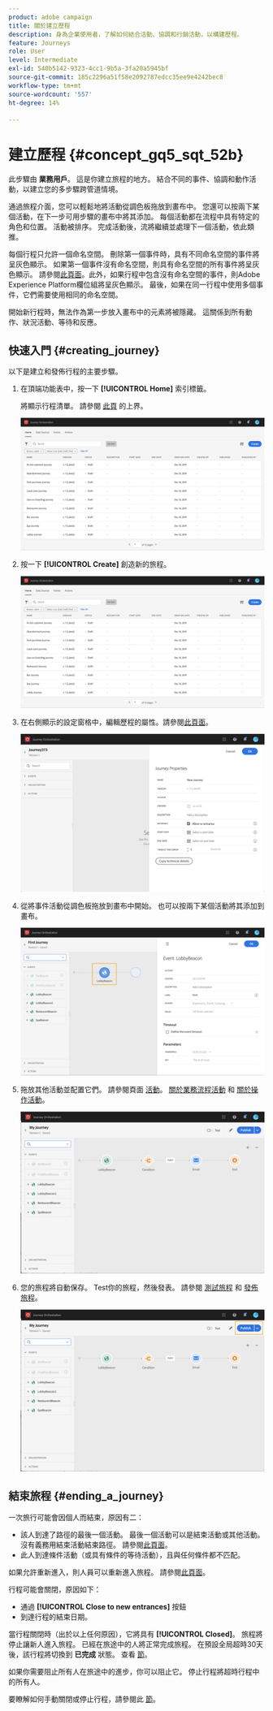 ```yaml
---
product: adobe campaign
title: 關於建立歷程
description: 身為企業使用者，了解如何結合活動、協調和行銷活動，以構建歷程。
feature: Journeys
role: User
level: Intermediate
exl-id: 540b5142-9323-4cc1-9b5a-3fa20a5945bf
source-git-commit: 185c2296a51f58e2092787edcc35ee9e4242bec8
workflow-type: tm+mt
source-wordcount: '557'
ht-degree: 14%

---
```


# 建立歷程 {#concept_gq5_sqt_52b}

此步驟由 **業務用戶**。 這是你建立旅程的地方。 結合不同的事件、協調和動作活動，以建立您的多步驟跨管道情境。

通過旅程介面，您可以輕鬆地將活動從調色板拖放到畫布中。 您還可以按兩下某個活動，在下一步可用步驟的畫布中將其添加。 每個活動都在流程中具有特定的角色和位置。 活動被排序。 完成活動後，流將繼續並處理下一個活動，依此類推。

每個行程只允許一個命名空間。 刪除第一個事件時，具有不同命名空間的事件將呈灰色顯示。 如果第一個事件沒有命名空間，則具有命名空間的所有事件將呈灰色顯示。 請參閱[此頁面](../event/selecting-the-namespace.md)。此外，如果行程中包含沒有命名空間的事件，則Adobe Experience Platform欄位組將呈灰色顯示。 最後，如果在同一行程中使用多個事件，它們需要使用相同的命名空間。

開始新行程時，無法作為第一步放入畫布中的元素將被隱藏。 這關係到所有動作、狀況活動、等待和反應。

## 快速入門 {#creating_journey}

以下是建立和發佈行程的主要步驟。

1. 在頂端功能表中，按一下 **[!UICONTROL Home]** 索引標籤。

   將顯示行程清單。 請參閱 [此頁](../building-journeys/using-the-journey-designer.md) 的上界。

   ![](../assets/journey30.png)

1. 按一下 **[!UICONTROL Create]** 創造新的旅程。

   ![](../assets/journey31.png)

1. 在右側顯示的設定窗格中，編輯歷程的屬性。請參閱[此頁面](../building-journeys/changing-properties.md)。

   ![](../assets/journey32.png)

1. 從將事件活動從調色板拖放到畫布中開始。 也可以按兩下某個活動將其添加到畫布。

   ![](../assets/journey33.png)

1. 拖放其他活動並配置它們。 請參閱頁面 [活動](../building-journeys/event-activities.md)。 [關於業務流程活動](../building-journeys/about-orchestration-activities.md) 和 [關於操作活動](../building-journeys/about-action-activities.md)。

   ![](../assets/journey34.png)

1. 您的旅程將自動保存。 Test你的旅程，然後發表。 請參閱 [測試旅程](../building-journeys/testing-the-journey.md) 和 [發佈旅程](../building-journeys/publishing-the-journey.md)。

   ![](../assets/journey36.png)

## 結束旅程 {#ending_a_journey}

一次旅行可能會因個人而結束，原因有二：

* 該人到達了路徑的最後一個活動。 最後一個活動可以是結束活動或其他活動。 沒有義務用結束活動結束路徑。 請參閱[此頁面](../building-journeys/end-activity.md)。
* 此人到達條件活動（或具有條件的等待活動），且與任何條件都不匹配。

如果允許重新進入，則人員可以重新進入旅程。 請參閱[此頁面](../building-journeys/changing-properties.md)。

行程可能會關閉，原因如下：

* 通過 **[!UICONTROL Close to new entrances]** 按鈕
* 到達行程的結束日期。

當行程關閉時（出於以上任何原因），它將具有 **[!UICONTROL Closed]**。 旅程將停止讓新人進入旅程。 已經在旅途中的人將正常完成旅程。 在預設全局超時30天後，該行程將切換到 **已完成** 狀態。 查看 [節](../building-journeys/changing-properties.md#entrance)。

如果你需要阻止所有人在旅途中的進步，你可以阻止它。 停止行程將超時行程中的所有人。

要瞭解如何手動關閉或停止行程，請參閱此 [節](../building-journeys/terminating-a-journey.md)。
